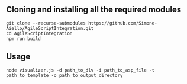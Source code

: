## Cloning and installing all the required modules
    git clone --recurse-submodules https://github.com/Simone-Aiello/AgileScriptIntegration.git
    cd AgileScriptIntegration
    npm run build

## Usage
    node visualizer.js -d path_to_dlv -i path_to_asp_file -t path_to_template -o path_to_output_directory
